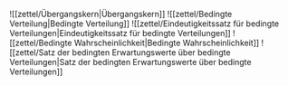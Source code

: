 ![[zettel/Übergangskern|Übergangskern]]
![[zettel/Bedingte Verteilung|Bedingte Verteilung]]
![[zettel/Eindeutigkeitssatz für bedingte Verteilungen|Eindeutigkeitssatz für bedingte Verteilungen]]
![[zettel/Bedingte Wahrscheinlichkeit|Bedingte Wahrscheinlichkeit]]
![[zettel/Satz der bedingten Erwartungswerte über bedingte Verteilungen|Satz der bedingten Erwartungswerte über bedingte Verteilungen]]